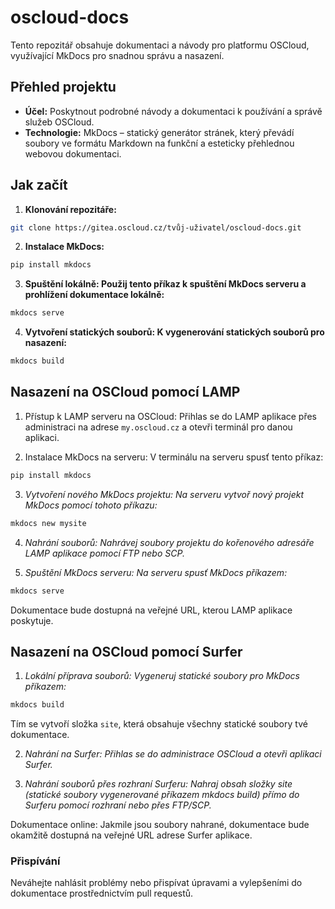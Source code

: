 # oscloud-docs

Tento repozitář obsahuje dokumentaci a návody pro platformu OSCloud, využívající MkDocs pro snadnou správu a nasazení.

## Přehled projektu

- **Účel:** Poskytnout podrobné návody a dokumentaci k používání a správě služeb OSCloud.
- **Technologie:** MkDocs – statický generátor stránek, který převádí soubory ve formátu Markdown na funkční a esteticky přehlednou webovou dokumentaci.

## Jak začít

1. **Klonování repozitáře:**
 ```bash
 git clone https://gitea.oscloud.cz/tvůj-uživatel/oscloud-docs.git
```

2. **Instalace MkDocs:**

```bash
pip install mkdocs
```
3. **Spuštění lokálně: Použij tento příkaz k spuštění MkDocs serveru a prohlížení dokumentace lokálně:**

```bash
mkdocs serve
```
4. **Vytvoření statických souborů: K vygenerování statických souborů pro nasazení:**

```bash
mkdocs build
```
## Nasazení na OSCloud pomocí LAMP

1. Přístup k LAMP serveru na OSCloud: Přihlas se do LAMP aplikace přes administraci na adrese `my.oscloud.cz` a otevři terminál pro danou aplikaci.

2. Instalace MkDocs na serveru: V terminálu na serveru spusť tento příkaz:

```bash
pip install mkdocs
```
3. *Vytvoření nového MkDocs projektu: Na serveru vytvoř nový projekt MkDocs pomocí tohoto příkazu:*

```bash
mkdocs new mysite
```
4. *Nahrání souborů: Nahrávej soubory projektu do kořenového adresáře LAMP aplikace pomocí FTP nebo SCP.*

5. *Spuštění MkDocs serveru: Na serveru spusť MkDocs příkazem:*

```bash
mkdocs serve
```
Dokumentace bude dostupná na veřejné URL, kterou LAMP aplikace poskytuje.
## Nasazení na OSCloud pomocí Surfer

1. *Lokální příprava souborů: Vygeneruj statické soubory pro MkDocs příkazem:*

```bash
mkdocs build
```
Tím se vytvoří složka `site`, která obsahuje všechny statické soubory tvé dokumentace.

2. *Nahrání na Surfer: Přihlas se do administrace OSCloud a otevři aplikaci Surfer.*

3. *Nahrání souborů přes rozhraní Surferu: Nahraj obsah složky site (statické soubory vygenerované příkazem mkdocs build) přímo do Surferu pomocí rozhraní nebo přes FTP/SCP.*

Dokumentace online: Jakmile jsou soubory nahrané, dokumentace bude okamžitě dostupná na veřejné URL adrese Surfer aplikace.
### Přispívání

Neváhejte nahlásit problémy nebo přispívat úpravami a vylepšeními do dokumentace prostřednictvím pull requestů.
